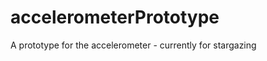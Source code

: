 accelerometerPrototype
======================

A prototype for the accelerometer - currently for stargazing
